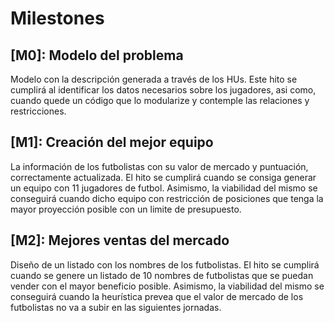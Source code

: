# Milestones
## [M0]: Modelo del problema

Modelo con la descripción generada a través de los HUs. Este hito se cumplirá al identificar los datos necesarios sobre los jugadores, asi como, cuando quede un código que lo modularize y contemple las relaciones y restricciones.

## [M1]: Creación del mejor equipo
La información de los futbolistas con su valor de mercado y puntuación, correctamente actualizada. El hito se cumplirá cuando se consiga generar un equipo con 11 jugadores de futbol. Asimismo, la viabilidad del mismo se conseguirá cuando dicho equipo con restricción de posiciones que tenga la mayor proyección posible con un limite de presupuesto.

## [M2]: Mejores ventas del mercado
Diseño de un listado con los nombres de los futbolistas. El hito se cumplirá cuando se genere un listado de 10 nombres de futbolistas que se puedan vender con el mayor beneficio posible. Asimismo, la viabilidad del mismo se conseguirá cuando la heurística prevea que el valor de mercado de los futbolistas no va a subir en las siguientes jornadas.

